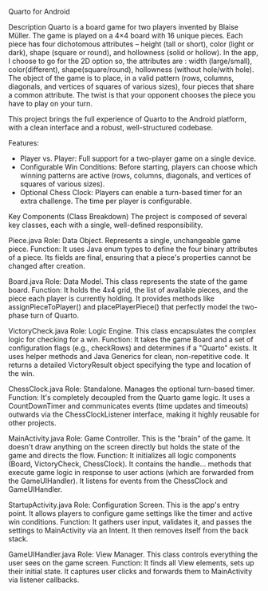 Quarto for Android

Description
Quarto is a board game for two players invented by Blaise Müller. The game is played on a 4×4 board with 16 unique pieces. Each piece has four dichotomous attributes – height (tall or short), color (light or dark), shape (square or round), and hollowness (solid or hollow).
In the app, I choose to go for the 2D option so, the attributes are : width (large/small), color(different), shape(square/round), hollowness (without hole/with hole).
The object of the game is to place, in a valid pattern (rows, columns, diagonals, and vertices of squares of various sizes), four pieces that share a common attribute. The twist is that your opponent chooses the piece you have to play on your turn.

This project brings the full experience of Quarto to the Android platform, with a clean interface and a robust, well-structured codebase.

Features:
- Player vs. Player: Full support for a two-player game on a single device.
- Configurable Win Conditions: Before starting, players can choose which winning patterns are active (rows, columns, diagonals, and vertices of squares of various sizes).
- Optional Chess Clock: Players can enable a turn-based timer for an extra challenge. The time per player is configurable.

Key Components (Class Breakdown)
The project is composed of several key classes, each with a single, well-defined responsibility.

Piece.java
Role: Data Object. Represents a single, unchangeable game piece.
Function: It uses Java enum types to define the four binary attributes of a piece. Its fields are final, ensuring that a piece's properties cannot be changed after creation.

Board.java
Role: Data Model. This class represents the state of the game board.
Function: It holds the 4x4 grid, the list of available pieces, and the piece each player is currently holding. It provides methods like assignPieceToPlayer() and placePlayerPiece() that perfectly model the two-phase turn of Quarto.

VictoryCheck.java
Role: Logic Engine. This class encapsulates the complex logic for checking for a win.
Function: It takes the game Board and a set of configuration flags (e.g., checkRows) and determines if a "Quarto" exists. It uses helper methods and Java Generics for clean, non-repetitive code. It returns a detailed VictoryResult object specifying the type and location of the win.

ChessClock.java
Role: Standalone. Manages the optional turn-based timer.
Function: It's completely decoupled from the Quarto game logic. It uses a CountDownTimer and communicates events (time updates and timeouts) outwards via the ChessClockListener interface, making it highly reusable for other projects.

MainActivity.java
Role: Game Controller. This is the "brain" of the game. It doesn't draw anything on the screen directly but holds the state of the game and directs the flow.
Function: It initializes all logic components (Board, VictoryCheck, ChessClock). It contains the handle... methods that execute game logic in response to user actions (which are forwarded from the GameUIHandler). It listens for events from the ChessClock and GameUIHandler.

StartupActivity.java
Role: Configuration Screen. This is the app's entry point. It allows players to configure game settings like the timer and active win conditions.
Function: It gathers user input, validates it, and passes the settings to MainActivity via an Intent. It then removes itself from the back stack.

GameUIHandler.java
Role: View Manager. This class controls everything the user sees on the game screen.
Function: It finds all View elements, sets up their initial state. It captures user clicks and forwards them to MainActivity via listener callbacks.
